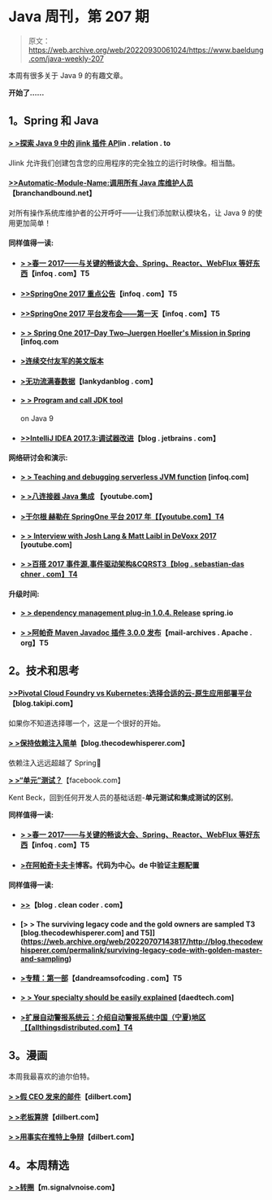 # Java 周刊，第 207 期

> 原文：<https://web.archive.org/web/20220930061024/https://www.baeldung.com/java-weekly-207>

本周有很多关于 Java 9 的有趣文章。

**开始了……**

## 1。Spring 和 Java

#### [> >探索 Java 9 中的 jlink 插件 API](https://web.archive.org/web/20220707143817/http://in.relation.to/2017/12/12/exploring-jlink-plugin-api-in-java-9/)in . relation . to

Jlink 允许我们创建包含您的应用程序的完全独立的运行时映像。相当酷。

#### [**>>Automatic-Module-Name:调用所有 Java 库维护人员**](https://web.archive.org/web/20220707143817/http://branchandbound.net/blog/java/2017/12/automatic-module-name/)【branchandbound.net】

对所有操作系统库维护者的公开呼吁——让我们添加默认模块名，让 Java 9 的使用更加简单！

#### 同样值得一读:

*   #### [**> >春一 2017——与关键的畅谈大会、Spring、Reactor、WebFlux 等好东西**](https://web.archive.org/web/20220707143817/https://www.infoq.com/news/2017/12/s1p-Conference-reactor-webflux)【infoq . com】T5

*   #### [**>>SpringOne 2017 重点公告**](https://web.archive.org/web/20220707143817/https://www.infoq.com/news/2017/12/SpringOne-2017-Key-Announcements)【infoq . com】T5

*   #### [**>>SpringOne 2017 平台发布会——第一天**](https://web.archive.org/web/20220707143817/https://www.infoq.com/news/2017/12/SpringOne-2017-conference-day1)【infoq . com】T5

*   #### [**> > Spring One 2017–Day Two–Juergen Hoeller's Mission in Spring**](https://web.archive.org/web/20220707143817/https://www.infoq.com/news/2017/12/SpringOne-Juergen-Hoeller-Missio) [infoq.com

*   #### [**>连续交付友军的美文版本**](https://web.archive.org/web/20220707143817/https://blog.sebastian-daschner.com/entries/cd-friendly-maven-versions)

*   #### [**>无功流满春数据**](https://web.archive.org/web/20220707143817/https://lankydanblog.com/2017/12/11/reactive-streams-with-spring-data-cassandra/)【lankydanblog . com】

*   #### [**> > Program and call JDK tool**](https://web.archive.org/web/20220707143817/http://in.relation.to/2017/12/06/06-calling-jdk-tools-programmatically-on-java-9/)

    on Java 9
*   #### [**>>IntelliJ IDEA 2017.3:调试器改进**](https://web.archive.org/web/20220707143817/https://blog.jetbrains.com/idea/2017/12/intellij-idea-2017-3-debugger-improvements/)【blog . jetbrains . com】

**网络研讨会和演示:**

*   #### [> > Teaching and debugging serverless JVM function](https://web.archive.org/web/20220707143817/https://www.infoq.com/presentations/debugging-serverless-java-function) [infoq.com]

*   #### [**> >八连接器 Java 集成**](https://web.archive.org/web/20220707143817/https://www.youtube.com/watch?v=l-i5qxBV6Dk&feature=youtu.be) 【youtube.com】

*   #### [**>于尔根 赫勒在 SpringOne 平台 2017 年**【【youtube.com】T4](https://web.archive.org/web/20220707143817/https://www.youtube.com/watch?v=tVR_SkxUmLo&t=1s)

*   #### [**> > Interview with Josh Lang & Matt Laibl in DeVoxx 2017**](https://web.archive.org/web/20220707143817/https://www.youtube.com/watch?v=wUL02eI0eB4) [youtube.com]

*   #### [**> >百搭 2017 事件源,事件驱动架构&CQRS**T3【blog . sebastian-das chner . com】T4](https://web.archive.org/web/20220707143817/https://blog.sebastian-daschner.com/entries/joker-2017-cqrs)

**升级时间:**

*   #### [**> > dependency management plug-in 1.0.4\. Release**](https://web.archive.org/web/20220707143817/https://spring.io/blog/2017/12/12/dependency-management-plugin-1-0-4-release) spring.io

*   #### [**> >阿帕奇 Maven Javadoc 插件 3.0.0 发布**](https://web.archive.org/web/20220707143817/https://mail-archives.apache.org/mod_mbox/maven-announce/201712.mbox/%3Cop.zaufhhzukdkhrr%40desktop-2khsk44.mshome.net%3E)【mail-archives . Apache . org】T5

## 2。技术和思考

#### [**>>Pivotal Cloud Foundry vs Kubernetes:选择合适的云-原生应用部署平台**](https://web.archive.org/web/20220707143817/https://blog.takipi.com/pivotal-cloud-foundry-vs-kubernetes-choosing-the-right-cloud-native-application-deployment-platform/)【blog.takipi.com】

如果你不知道选择哪一个，这是一个很好的开始。

#### [**> >保持依赖注入简单**](https://web.archive.org/web/20220707143817/http://blog.thecodewhisperer.com/permalink/keep-dependency-injection-simple)【blog.thecodewhisperer.com】

依赖注入远远超越了 Spring🙂

[**> >“单元”测试？**](https://web.archive.org/web/20220707143817/https://www.facebook.com/notes/kent-beck/unit-tests/1726369154062608/)【facebook.com】

Kent Beck，回到任何开发人员的基础话题-**单元测试和集成测试的区别**。

**同样值得一读:**

*   #### [**> >春一 2017——与关键的畅谈大会、Spring、Reactor、WebFlux 等好东西**](https://web.archive.org/web/20220707143817/https://www.infoq.com/news/2017/12/s1p-Conference-reactor-webflux)【infoq . com】T5

*   #### [>在阿帕奇卡夫卡](https://web.archive.org/web/20220707143817/https://blog.codecentric.de/en/2017/12/topic-configuration-kafka/)博客。代码为中心。de 中验证主题配置

**同样值得一读:**

*   #### [>>](https://web.archive.org/web/20220707143817/http://blog.cleancoder.com/uncle-bob/2017/12/09/Dbtails.html)【blog . clean coder . com】

*   #### [**> > The surviving legacy code and the gold owners are sampled** T3 [blog.thecodewhisperer.com] and T5]](https://web.archive.org/web/20220707143817/http://blog.thecodewhisperer.com/permalink/surviving-legacy-code-with-golden-master-and-sampling)

*   #### [**>专精：第一部**](https://web.archive.org/web/20220707143817/https://dandreamsofcoding.com/2017/12/07/specialization-part-1/)【dandreamsofcoding . com】T5

*   #### [**> > Your specialty should be easily explained**](https://web.archive.org/web/20220707143817/https://www.daedtech.com/specialty-easy-explain/) [daedtech.com]

*   #### [**>扩展自动警报系统云：介绍自动警报系统中国（宁夏)地区**【【allthingsdistributed.com】T4](https://web.archive.org/web/20220707143817/http://www.allthingsdistributed.com/2017/12/aws-region-ningxia.html)

## 3。漫画

本周我最喜欢的迪尔伯特。

#### [**> >假 CEO 发来的邮件**](https://web.archive.org/web/20220707143817/http://dilbert.com/strip/2017-12-06)【dilbert.com】

#### [**> >老板算牌**](https://web.archive.org/web/20220707143817/http://dilbert.com/strip/2017-12-11)【dilbert.com】

#### [**> >用事实在推特上争辩**](https://web.archive.org/web/20220707143817/http://dilbert.com/strip/2017-10-25)【dilbert.com】

## 4。本周精选

#### [> >转圈](https://web.archive.org/web/20220707143817/https://m.signalvnoise.com/running-in-circles-aae73d79ce19)【m.signalvnoise.com】
